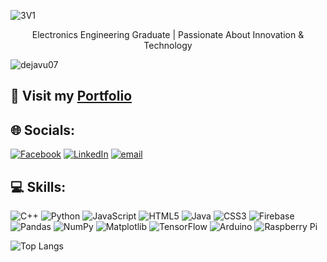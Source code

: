 
![3V1](https://github.com/user-attachments/assets/a824dafc-3f7f-494d-8e6a-c00add3a4a39)


<p align="center"> Electronics Engineering Graduate | Passionate About Innovation & Technology </p>

<p align="left"> <img src="https://komarev.com/ghpvc/?username=dejavu07&label=Profile%20views&color=0e75b6&style=flat" alt="dejavu07" /> </p>

## 💼 Visit my <a href="https://jdaportfolio.tiiny.site/">Portfolio</a>




<link rel="stylesheet" href="https://cdnjs.cloudflare.com/ajax/libs/font-awesome/6.7.2/css/all.min.css" integrity="sha512-Evv84Mr4kqVGRNSgIGL/F/aIDqQb7xQ2vcrdIwxfjThSH8CSR7PBEakCr51Ck+w+/U6swU2Im1vVX0SVk9ABhg==" crossorigin="anonymous" referrerpolicy="no-referrer"/>


## 🌐 Socials:
[![Facebook](https://img.shields.io/badge/Facebook-%231877F2.svg?logo=Facebook&logoColor=white)](https://facebook.com/dalisay.03) [![LinkedIn](https://img.shields.io/badge/LinkedIn-%230077B5.svg?logo=linkedin&logoColor=white)](https://linkedin.com/in/jestianalcasabas) [![email](https://img.shields.io/badge/Email-D14836?logo=gmail&logoColor=white)](mailto:jestianalcasabas@gmail.com) 

## 💻 Skills:
![C++](https://img.shields.io/badge/c++-%2300599C.svg?style=for-the-badge&logo=c%2B%2B&logoColor=white) ![Python](https://img.shields.io/badge/python-3670A0?style=for-the-badge&logo=python&logoColor=ffdd54) ![JavaScript](https://img.shields.io/badge/javascript-%23323330.svg?style=for-the-badge&logo=javascript&logoColor=%23F7DF1E) ![HTML5](https://img.shields.io/badge/html5-%23E34F26.svg?style=for-the-badge&logo=html5&logoColor=white) ![Java](https://img.shields.io/badge/java-%23ED8B00.svg?style=for-the-badge&logo=openjdk&logoColor=white) ![CSS3](https://img.shields.io/badge/css3-%231572B6.svg?style=for-the-badge&logo=css3&logoColor=white) ![Firebase](https://img.shields.io/badge/firebase-%23039BE5.svg?style=for-the-badge&logo=firebase) ![Pandas](https://img.shields.io/badge/pandas-%23150458.svg?style=for-the-badge&logo=pandas&logoColor=white) ![NumPy](https://img.shields.io/badge/numpy-%23013243.svg?style=for-the-badge&logo=numpy&logoColor=white) ![Matplotlib](https://img.shields.io/badge/Matplotlib-%23ffffff.svg?style=for-the-badge&logo=Matplotlib&logoColor=black) ![TensorFlow](https://img.shields.io/badge/TensorFlow-%23FF6F00.svg?style=for-the-badge&logo=TensorFlow&logoColor=white) ![Arduino](https://img.shields.io/badge/-Arduino-00979D?style=for-the-badge&logo=Arduino&logoColor=white) ![Raspberry Pi](https://img.shields.io/badge/-Raspberry_Pi-C51A4A?style=for-the-badge&logo=Raspberry-Pi)


![Top Langs](https://github-readme-stats.vercel.app/api/top-langs/?username=dejavu07&layout=compact)

<!-- Proudly created with GPRM ( https://gprm.itsvg.in ) -->
